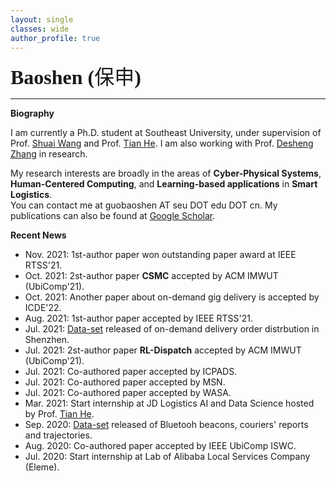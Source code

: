 ```yaml
---
layout: single
classes: wide
author_profile: true
---
```

<span lang="zh-cn">
            <font size="6" face="Times New Roman"><b>Baoshen (</b></font><font size="6" face="华文行楷">保申</font><b><font size="6" face="Times New Roman">)&nbsp;&nbsp;
            </font><font size="6" face="Times New Roman">&nbsp;&nbsp;&nbsp;&nbsp; <br></font></b></span>

***
**Biography**

I am currently a Ph.D. student at Southeast University, under supervision of Prof. [Shuai Wang](https://scholar.google.com/citations?user=gfDfZqAAAAAJ&hl=zh-CN) and Prof. [Tian He](https://www-users.cs.umn.edu/~tianhe/). I am also working with Prof. [Desheng Zhang](https://www.cs.rutgers.edu/~dz220/) in research. 

My research interests are broadly in the areas of **Cyber-Physical Systems**, **Human-Centered Computing**, and **Learning-based applications** in **Smart Logistics**.<br>You can contact me at guobaoshen AT seu DOT edu DOT cn.
My publications can also be found at [Google Scholar](https://scholar.google.com/citations?user=og2Z6YMAAAAJ&hl=zh-CN).

**Recent News**

* Nov. 2021: 1st-author paper won outstanding paper award at IEEE RTSS'21.
* Oct. 2021: 2st-author paper **CSMC** accepted by ACM IMWUT (UbiComp'21).
* Oct. 2021: Another paper about on-demand gig delivery is accepted by ICDE'22.
* Aug. 2021: 1st-author paper accepted by IEEE RTSS'21.
* Jul. 2021: [Data-set](https://tianchi.aliyun.com/dataset/dataDetail?dataId=106807) released of on-demand delivery order distrbution in Shenzhen.
* Jul. 2021: 2st-author paper **RL-Dispatch** accepted by ACM IMWUT (UbiComp'21).
* Jul. 2021: Co-authored paper accepted by ICPADS.
* Jul. 2021: Co-authored paper accepted by MSN.
* Jul. 2021: Co-authored paper accepted by WASA.
* Mar. 2021: Start internship at JD Logistics AI and Data Science hosted by Prof. [Tian He](https://www-users.cs.umn.edu/~tianhe/).
* Sep. 2020: [Data-set](https://tianchi.aliyun.com/dataset/dataDetail?dataId=76359) released of Bluetooh beacons, couriers' reports and trajectories.
* Aug. 2020: Co-authored paper accepted by IEEE UbiComp ISWC.
* Jul. 2020: Start internship at Lab of Alibaba Local Services Company (Eleme).
